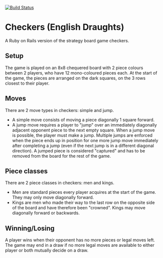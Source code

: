 [![Build Status](https://travis-ci.org/lena-pl/checkers.svg)](https://travis-ci.org/lena-pl/checkers)

# Checkers (English Draughts)

A Ruby on Rails version of the strategy board game checkers.

Setup
---
The game is played on an 8x8 chequered board with 2 piece colours between 2 players, who have 12 mono-coloured pieces each. At the start of the game, the pieces are arranged on the dark squares, on the 3 rows closest to their player.

Moves
---
There are 2 move types in checkers: simple and jump.
* A simple move consists of moving a piece diagonally 1 square forward.
* A jump move requires a player to "jump" over an immediately diagonally adjacent opponent piece to the next empty square. When a jump move is possible, the player must make a jump. Multiple jumps are enforced when the piece ends up in position for one more jump move immediately after completing a jump (even if the next jump is in a different diagonal direction).
A jumped piece is considered "captured" and has to be removed from the board for the rest of the game.

Piece classes
---
There are 2 piece classes in checkers: men and kings.
* Men are standard pieces every player acquires at the start of the game. They may only move diagonally forward.
* Kings are men who made their way to the last row on the opposite side of the board and have therefore been "crowned". Kings may move diagonally forward or backwards.

Winning/Losing
---
A player wins when their opponent has no more pieces or legal moves left. The game may end in a draw if no more legal moves are available to either player or both mutually decide on a draw.
